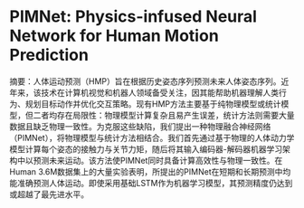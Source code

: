 # PIMNet: Physics-infused Neural Network for Human Motion Prediction

摘要：人体运动预测（HMP）旨在根据历史姿态序列预测未来人体姿态序列。近年来，该技术在计算机视觉和机器人领域备受关注，因其能帮助机器理解人类行为、规划目标动作并优化交互策略。现有HMP方法主要基于纯物理模型或统计模型，但二者均存在局限性：物理模型计算复杂且易产生误差，统计方法则需要大量数据且缺乏物理一致性。为克服这些缺陷，我们提出一种物理融合神经网络（PIMNet），将物理模型与统计方法相结合。我们首先通过基于物理的人体动力学模型计算每个姿态的接触力与关节力矩，随后将其输入编码器-解码器机器学习架构中以预测未来运动。该方法使PIMNet同时具备计算高效性与物理一致性。在Human 3.6M数据集上的大量实验表明，所提出的PIMNet在短期和长期预测中均能准确预测人体运动。即使采用基础LSTM作为机器学习模型，其预测精度仍达到或超越了最先进水平。